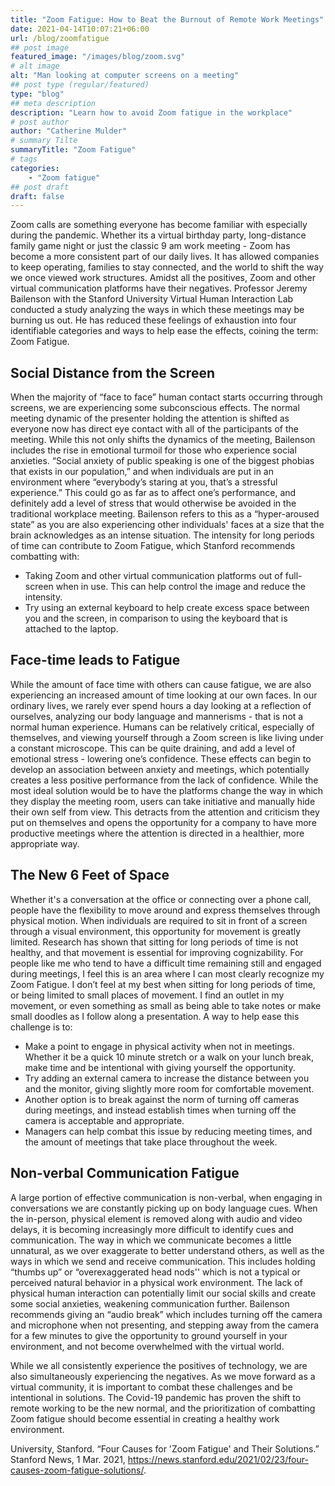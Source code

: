 ```yaml
---
title: "Zoom Fatigue: How to Beat the Burnout of Remote Work Meetings"
date: 2021-04-14T10:07:21+06:00
url: /blog/zoomfatigue
## post image
featured_image: "/images/blog/zoom.svg"
# alt image
alt: "Man looking at computer screens on a meeting"
## post type (regular/featured)
type: "blog"
## meta description
description: "Learn how to avoid Zoom fatigue in the workplace"
# post author
author: "Catherine Mulder"
# summary Tilte
summaryTitle: "Zoom Fatigue"
# tags
categories:
    - "Zoom fatigue"
## post draft
draft: false
---
```


Zoom calls are something everyone has become familiar with especially during the pandemic. Whether its a virtual birthday
party, long-distance family game night or just the classic 9 am work meeting - Zoom has become a more consistent part of
our daily lives. It has allowed companies to keep operating, families to stay connected, and the world to shift the way we
once viewed work structures. Amidst all the positives, Zoom and other virtual communication platforms have their negatives.
Professor Jeremy Bailenson with the Stanford University Virtual Human Interaction Lab conducted a study analyzing the ways 
in which these meetings may be burning us out. He has reduced these feelings of exhaustion into four identifiable categories
and ways to help ease the effects, coining the term: Zoom Fatigue.

## Social Distance from the Screen

When the majority of “face to face” human contact starts occurring through screens, we are experiencing some subconscious effects.
The normal meeting dynamic of the presenter holding the attention is shifted as everyone now has direct eye contact with all of 
the participants of the meeting. While this not only shifts the dynamics of the meeting, Bailenson includes the rise in emotional
turmoil for those who experience social anxieties. “Social anxiety of public speaking is one of the biggest phobias that exists in
our population,” and when individuals are put in an environment where “everybody’s staring at you, that’s a stressful experience.” 
This could go as far as to affect one’s performance, and definitely add a level of stress that would otherwise be avoided in the 
traditional workplace meeting. Bailenson refers to this as a “hyper-aroused state” as you are also experiencing other individuals'
faces at a size that the brain acknowledges as an intense situation. The intensity for long periods of time can contribute to Zoom
Fatigue, which Stanford recommends combatting with:

- Taking Zoom and other virtual communication platforms out of full-screen when in use. This can help control the image and reduce the intensity.
- Try using an external keyboard to help create excess space between you and the screen, in comparison to using the keyboard that is attached to the laptop.

## Face-time leads to Fatigue

While the amount of face time with others can cause fatigue, we are also experiencing an increased amount of time looking at 
our own faces. In our ordinary lives, we rarely ever spend hours a day looking at a reflection of ourselves, analyzing our body 
language and mannerisms - that is not a normal human experience. Humans can be relatively critical, especially of themselves, and
viewing yourself through a Zoom screen is like living under a constant microscope. This can be quite draining, and add a level of 
emotional stress - lowering one’s confidence. These effects can begin to develop an association between anxiety and meetings, which 
potentially creates a less positive performance from the lack of confidence. While the most ideal solution would be to have the platforms
change the way in which they display the meeting room, users can take initiative and manually hide their own self from view. This 
detracts from the attention and criticism they put on themselves and opens the opportunity for a company to have more productive meetings
where the attention is directed in a healthier, more appropriate way.

## The New 6 Feet of Space

Whether it's a conversation at the office or connecting over a phone call, people have the flexibility to move around and express themselves
through physical motion. When individuals are required to sit in front of a screen through a visual environment, this opportunity for movement
is greatly limited. Research has shown that sitting for long periods of time is not healthy, and that movement is essential for improving cognizability.
For people like me who tend to have a difficult time remaining still and engaged during meetings, I feel this is an area where I can most clearly recognize
my Zoom Fatigue. I don’t feel at my best when sitting for long periods of time, or being limited to small places of movement. I find an outlet in my movement,
or even something as small as being able to take notes or make small doodles as I follow along a presentation. A way to help ease this challenge is to:

- Make a point to engage in physical activity when not in meetings. Whether it be a quick 10 minute stretch or a walk on your lunch break, make time and be intentional with giving yourself the opportunity.
- Try adding an external camera to increase the distance between you and the monitor, giving slightly more room for comfortable movement.
- Another option is to break against the norm of turning off cameras during meetings, and instead establish times when turning off the camera is acceptable and appropriate.
- Managers can help combat this issue by reducing meeting times, and the amount of meetings that take place throughout the week.

## Non-verbal Communication Fatigue

A large portion of effective communication is non-verbal, when engaging in conversations we are constantly picking up on body language cues. When the in-person, physical element is removed along with audio and video delays, it is becoming increasingly more difficult to identify cues and communication. The way in which we communicate becomes a little unnatural, as we over exaggerate to better understand others, as well as the ways in which we send and receive communication. This includes holding “thumbs up” or “overexaggerated head nods'' which is not a typical or perceived natural behavior in a physical work environment. The lack of physical human interaction can potentially limit our social skills and create some social anxieties, weakening communication further. Bailenson recommends giving an “audio break” which includes turning off the camera and microphone
when not presenting, and stepping away from the camera for a few minutes to give the opportunity to ground yourself in your environment, and not become overwhelmed with the virtual world.

While we all consistently experience the positives of technology, we are also simultaneously experiencing the negatives. As we move forward as a virtual community, it is important to combat these challenges and be intentional in solutions. The Covid-19 pandemic has proven the shift to remote working to be the new normal, and the prioritization of combatting Zoom fatigue should become essential in creating a healthy work environment.

University, Stanford. “Four Causes for 'Zoom Fatigue' and Their Solutions.” Stanford News, 1 Mar. 2021, <https://news.stanford.edu/2021/02/23/four-causes-zoom-fatigue-solutions/>.
